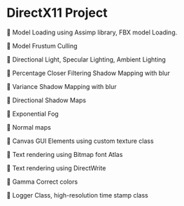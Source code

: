 # DirectX11 Project

	 Model Loading using Assimp library, FBX model Loading.

	 Model Frustum Culling

	 Directional Light, Specular Lighting, Ambient Lighting

	 Percentage Closer Filtering Shadow Mapping with blur

	 Variance Shadow Mapping with blur

	 Directional Shadow Maps

	 Exponential Fog

	 Normal maps

	 Canvas GUI Elements using custom texture class

	 Text rendering using Bitmap font Atlas

	 Text rendering using DirectWrite

	 Gamma Correct colors

	 Logger Class, high-resolution time stamp class
